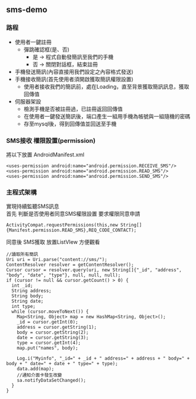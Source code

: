 ## sms-demo
### 路程
* 使用者一鍵註冊  
  * 彈跳確認框(是、否)  
    * 是 -> 程式自動發簡訊至我們的手機  
    * 否 -> 關閉對話框，結束註冊  
* 手機發送簡訊(內容直接用我們設定之內容格式發送)  
* 手機接收簡訊(首先使用者須開啟獲取簡訊權限設置)  
  * 使用者接收我們的簡訊前，處在Loading，直至背景獲取簡訊訊息，獲取回傳值  
* 伺服器架設  
  * 檢測手機是否被註冊過，已註冊返回回傳值
  * 在使用者一鍵發送簡訊後，端口產生一組用手機為帳號與一組隨機的密碼   
  * 存至mysql後，得到回傳值並回送至手機  
    
### SMS接收 權限設置(permission)
將以下放置 AndroidManifest.xml
```
<uses-permission android:name="android.permission.RECEIVE_SMS"/>
<uses-permission android:name="android.permission.READ_SMS"/>
<uses-permission android:name="android.permission.SEND_SMS"/>
```
### 主程式架構
實現持續監聽SMS訊息  
首先 判斷是否使用者同意SMS權限設置
要求權限同意申請  
```
ActivityCompat.requestPermissions(this,new String[]{Manifest.permission.READ_SMS},REQ_CODE_CONTACT);  
```
同意後 SMS獲取 放置ListVIew 方便觀看
```
//讀取所有簡訊
Uri uri = Uri.parse("content://sms/");
ContentResolver resolver = getContentResolver();
Cursor cursor = resolver.query(uri, new String[]{"_id", "address", "body", "date", "type"}, null, null, null);
if (cursor != null && cursor.getCount() > 0) {
  int _id;
  String address;
  String body;
  String date;
  int type;
  while (cursor.moveToNext()) {
    Map<String, Object> map = new HashMap<String, Object>();
    _id = cursor.getInt(0);
    address = cursor.getString(1);
    body = cursor.getString(2);
    date = cursor.getString(3);
    type = cursor.getInt(4);
    map.put("names", body);

    Log.i("Myinfo", "_id=" + _id + " address=" + address + " body=" + body + " date=" + date + " type=" + type);
    data.add(map);
    //通知介面卡發生改變
    sa.notifyDataSetChanged();
  }
}
```
